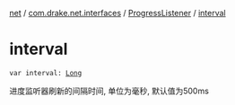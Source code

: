 [net](../../index.md) / [com.drake.net.interfaces](../index.md) / [ProgressListener](index.md) / [interval](./interval.md)

# interval

`var interval: `[`Long`](https://kotlinlang.org/api/latest/jvm/stdlib/kotlin/-long/index.html)

进度监听器刷新的间隔时间, 单位为毫秒, 默认值为500ms

